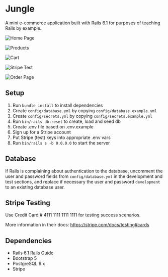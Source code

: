 # Jungle

A mini e-commerce application built with Rails 6.1 for purposes of teaching Rails by example.

![Home Page](https://i.imgur.com/uAQoIRD.png)

![Products](https://i.imgur.com/kpiTHCm.png)

![Cart](https://i.imgur.com/YGdsF16.png)

![Stripe Test](https://i.imgur.com/eyFCTpl.png)

![Order Page](https://i.imgur.com/NrH3lHA.png)

## Setup

1. Run `bundle install` to install dependencies
2. Create `config/database.yml` by copying `config/database.example.yml`
3. Create `config/secrets.yml` by copying `config/secrets.example.yml`
4. Run `bin/rails db:reset` to create, load and seed db
5. Create .env file based on .env.example
6. Sign up for a Stripe account
7. Put Stripe (test) keys into appropriate .env vars
8. Run `bin/rails s -b 0.0.0.0` to start the server

## Database

If Rails is complaining about authentication to the database, uncomment the user and password fields from `config/database.yml` in the development and test sections, and replace if necessary the user and password `development` to an existing database user.

## Stripe Testing

Use Credit Card # 4111 1111 1111 1111 for testing success scenarios.

More information in their docs: <https://stripe.com/docs/testing#cards>

## Dependencies

- Rails 6.1 [Rails Guide](http://guides.rubyonrails.org/v6.1/)
- Bootstrap 5
- PostgreSQL 9.x
- Stripe
